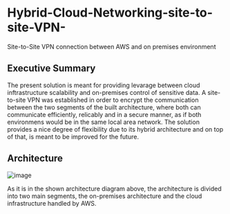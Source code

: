 # Hybrid-Cloud-Networking-site-to-site-VPN-
Site-to-Site VPN connection between AWS and on premises environment


## Executive Summary

The present solution is meant for providing levarage between cloud inftrastructure scalability and on-premises control of sensitive data. A site-to-site VPN was established in order to encrypt the communication
between the two segments of the built architecture, where both can communicate efficiently, relicably and in a secure manner, as if both environmens would be in the same local area network. The solution provides a nice degree of flexibility due to its hybrid architecture and on top of that, is meant to be improved for the future.



## Architecture

![image](https://github.com/user-attachments/assets/45bb6ccc-9af7-4f27-b1ae-050b5f27b9a9)


As it is in the shown architecture diagram above, the architecture is divided into two main segments, the on-premises architecture and the cloud infrastructure handled by AWS.
